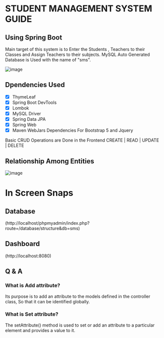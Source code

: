 # STUDENT MANAGEMENT SYSTEM GUIDE
## Using Spring Boot 

Main target of this system is to Enter the Students , Teachers to their Classes and Assign Teachers to their subjects. MySQL Auto Generated Database is Used with the name of "sms".

![image](https://www.academyfront.com/images/blog/AF_web.png)




## Dpendencies Used
- [x] ThymeLeaf
- [x] Spring Boot DevTools
- [x] Lombok 
- [x] MySQL Driver 
- [x] Spring Data JPA
- [x] Spring Web
- [x] Maven WebJars Dependencies For Bootstrap 5 and Jquery

Basic CRUD Operations are Done in the Frontend
CREATE | READ | UPDATE | DELETE

## Relationship Among Entities

![image](https://user-images.githubusercontent.com/79799727/156439004-5c98cadb-b75c-4e8e-b767-83b46acade3d.png)


# In Screen Snaps

## Database
(http://localhost/phpmyadmin/index.php?route=/database/structure&db=sms)

## Dashboard
(http://localhost:8080)



## Q & A
### What is Add attribute?
Its purpose is to add an attribute to the models defined in the controller class, So that it can be identified globally. 

### What is Set attribute?
The setAttribute() method is used to set or add an attribute to a particular element and provides a value to it.


